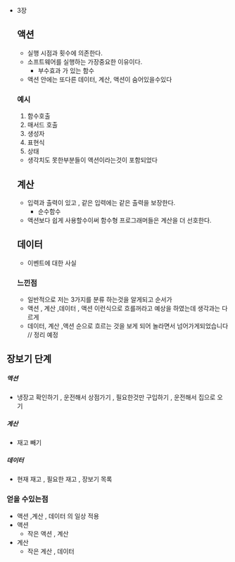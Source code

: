 - 3장
  ## 액션
  - 실행 시점과 횟수에 의존한다.
  - 소프트웨어를 실행하는 가장중요한 이유이다.
    - 부수효과 가 있는 함수
  - 액션 안에는 또다른 데이터, 계산, 액션이 숨어있을수있다
  ### 예시
  1. 함수호출
  2. 매서드 호출
  3. 생성자
  4. 표현식
  5. 상태
  - 생각치도 못한부분들이 액션이라는것이 포함되었다
  ## 계산
  - 입력과 출력이 있고 , 같은 입력에는 같은 출력을 보장한다.
    - 순수함수
  - 액션보다 쉽게 사용할수이써 함수형 프로그래머들은 계산을 더 선호한다.
  ## 데이터
  - 이벤트에 대한 사실
  ### 느낀점
  - 일반적으로 저는 3가지를 분류 하는것을 알게되고 순서가
  - 액션 , 계산 ,데이터 , 액션 이런식으로 흐를꺼라고 예상을 하였는데 생각과는 다르게
  - 데이터, 계산 ,액션 순으로 흐르는 것을 보게 되어 놀라면서 넘어가게되었습니다
  // 정리 예정
  <!-- 다시 작성하는 3장 -->

## 장보기 단계

##### 액션

- 냉장고 확인하기 , 운전해서 상점가기 , 필요한것만 구입하기 , 운전해서 집으로 오기

##### 계산

- 재고 빼기

##### 데이터

- 현재 재고 , 필요한 재고 , 장보기 목록

### 얻을 수있는점

- 액션 ,계산 , 데이터 의 일상 적용
- 액션
  - 작은 액션 , 계산
- 계산
  - 작은 계산 , 데이터
